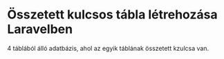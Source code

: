 # Összetett kulcsos tábla létrehozása Laravelben
4 táblából álló adatbázis, ahol az egyik táblának összetett kzulcsa van.


